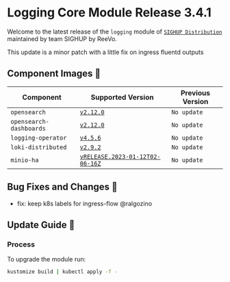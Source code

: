 # Logging Core Module Release 3.4.1

Welcome to the latest release of the `logging` module of [`SIGHUP Distribution`](https://github.com/sighupio/fury-distribution) maintained by team SIGHUP by ReeVo.

This update is a minor patch with a little fix on ingress fluentd outputs

## Component Images 🚢

| Component               | Supported Version                                                                                   | Previous Version |
| ----------------------- | --------------------------------------------------------------------------------------------------- | ---------------- |
| `opensearch`            | [`v2.12.0`](https://github.com/opensearch-project/OpenSearch/releases/tag/2.12.0)                   | `No update`      |
| `opensearch-dashboards` | [`v2.12.0`](https://github.com/opensearch-project/OpenSearch-Dashboards/releases/tag/2.12.0)        | `No update`      |
| `logging-operator`      | [`v4.5.6`](https://github.com/kube-logging/logging-operator/releases/tag/4.5.6)                     | `No update`      |
| `loki-distributed`      | [`v2.9.2`](https://github.com/grafana/loki/releases/tag/v2.9.2)                                     | `No update`      |
| `minio-ha`              | [`vRELEASE.2023-01-12T02-06-16Z`](https://github.com/minio/minio/tree/RELEASE.2023-01-12T02-06-16Z) | `No update`      |

## Bug Fixes and Changes 🐛

- fix: keep k8s labels for ingress-flow @ralgozino

## Update Guide 🦮

### Process

To upgrade the module run:

```bash
kustomize build | kubectl apply -f -
```
